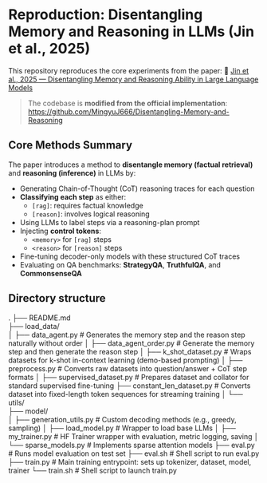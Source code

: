 # Reproduction: Disentangling Memory and Reasoning in LLMs (Jin et al., 2025)

This repository reproduces the core experiments from the paper: 📄 [Jin et al., 2025 — Disentangling Memory and Reasoning Ability in Large Language Models](https://arxiv.org/pdf/2411.13504)

> The codebase is **modified from the official implementation**:  
> https://github.com/MingyuJ666/Disentangling-Memory-and-Reasoning

## Core Methods Summary

The paper introduces a method to **disentangle memory (factual retrieval)** and **reasoning (inference)** in LLMs by:
- Generating Chain-of-Thought (CoT) reasoning traces for each question
- **Classifying each step** as either:
  - `[rag]`: requires factual knowledge
  - `[reason]`: involves logical reasoning
- Using LLMs to label steps via a reasoning-plan prompt
- Injecting **control tokens**:
  - `<memory>` for `[rag]` steps
  - `<reason>` for `[reason]` steps
- Fine-tuning decoder-only models with these structured CoT traces
- Evaluating on QA benchmarks: **StrategyQA**, **TruthfulQA**, and **CommonsenseQA**

## Directory structure

.
├── README.md                         
├── load_data/                        
│   ├── data_agent.py               # Generates the memory step and the reason step naturally without order 
│   ├── data_agent_order.py         # Generate the memory step and then generate the reason step
│   ├── k_shot_dataset.py           # Wraps datasets for k-shot in-context learning (demo-based prompting)
│   ├── preprocess.py               # Converts raw datasets into question/answer + CoT step formats
│   ├── supervised_dataset.py       # Prepares dataset and collator for standard supervised fine-tuning
    ├── constant_len_dataset.py     # Converts dataset into fixed-length token sequences for streaming training
│   └── utils/                      
├── model/                            
│   ├── generation_utils.py         # Custom decoding methods (e.g., greedy, sampling)
│   ├── load_model.py               # Wrapper to load base LLMs 
│   ├── my_trainer.py               # HF Trainer wrapper with evaluation, metric logging, saving
│   └── sparse_models.py            # Implements sparse attention models 
├── eval.py                           # Runs model evaluation on test set 
├── eval.sh                           # Shell script to run eval.py 
├── train.py                          # Main training entrypoint: sets up tokenizer, dataset, model, trainer
└── train.sh                          # Shell script to launch train.py 

